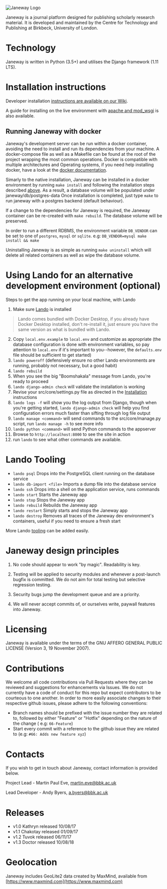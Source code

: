 ![Janeway Logo](http://www.openlibhums.org/hosted_files/Janeway-Logo-05.png "Janeway")

Janeway is a journal platform designed for publishing scholarly research material. It is developed and maintained by the Centre for Technology and Publishing at Birkbeck, University of London.

# Technology
Janeway is written in Python (3.5+) and utilises the Django framework (1.11 LTS). 


# Installation instructions
Developer installation [instructions are available on our Wiki](https://github.com/BirkbeckCTP/janeway/wiki/Installation).

A guide for installing on the live environment with [apache and mod_wsgi](https://github.com/BirkbeckCTP/janeway/wiki/Janeway%2C-Apache-and-WSGI) is also available.

## Running Janeway with docker
Janeway's development server can be run within a docker container, avoiding the need to install and run its dependencies from your machine. A docker-compose file as well as a Makefile can be found at the root of the project wrapping the most common operations.
Docker is compatible with multiple architectures and Operating systems, if you need help installing docker, have a look at the [docker documentation](https://docs.docker.com/install/).

Simarly to the native installation, Janeway can be installed in a docker environment by running ``make install`` and following the installation steps described [above](https://github.com/BirkbeckCTP/janeway/wiki/Installation). As a result, a database volume will be populated under janeway/db/postgres-data
Once installation is completed, just type ``make`` to run janeway with a postgres backend (default behaviour).

If a change to the dependencies for Janeway is required, the Janeway container can be re-created with ``make rebuild``. The database volume will be preserved.

In order to run a different RDBMS, the environment variable ``DB_VENDOR`` can be set to one of ``postgres``, ``mysql`` or ``sqlite``. e.g: ``DB_VENDOR=mysql make install && make``

Uninstalling Janeway is as simple as running ``make uninstall`` which will delete all related containers as well as wipe the database volume.

# Using Lando for an alternative development environment (optional)

Steps to get the app running on your local machine, with Lando
1. Make sure [Lando](https://lando.dev/) is installed
 > Lando comes bundled with Docker Desktop, if you already have Docker Desktop installed, don't re-install it, just ensure you have the same version as what is bundled with Lando.
2. Copy `local.env.example` to `local.env` and customize as appropriate (the database configuration is done with environment variables, so pay attention to `local.env` if it's important to you--however, the `defaults.env` file should be sufficient to get started)
3. `lando poweroff` (defensively ensure no other Lando environments are running, probably not necessary, but a good habit)
4. `lando rebuild`
5. When you see the big "Boomshakala" message from Lando, you're ready to proceed
6. `lando django-admin check` will validate the installation is working
7. Revise your src/core/settings.py file as directed in the [Installation](https://github.com/BirkbeckCTP/janeway/wiki/Installation#database-setup-and-final-installation) instructions
8. `lando logs -f` will show you the log output from Django, though when you're getting started, `lando django-admin check` will help you find configuration errors much faster than sifting through log file output
9. `lando manage <command>` will send commands to the src/core/manage.py script, run `lando manage -h` to see more info
10. `lando python <command>` will send Python commands to the appserver
7. Browse to `http://localhost:8000` to see the site in action
8. run `lando` to see what other commands are available.

# Lando Tooling
* `lando psql` Drops into the PostgreSQL client running on the database service
* `lando db-import <file>` Imports a dump file into the database service
* `lando ssh` Drops into a shell on the application service, runs commands
* `lando start` Starts the Janeway app
* `lando stop` Stops the Janeway app
* `lando rebuild` Rebuilds the Janeway app
* `lando restart` Simply starts and stops the Janeway app
* `lando destroy` Removes all traces of the Janeway dev environment's containers, useful if you need to ensure a fresh start

More Lando [tooling](https://docs.lando.dev/config/tooling.html) can be added easily.

# Janeway design principles
1. No code should appear to work "by magic". Readability is key.

2. Testing will be applied to security modules and whenever a post-launch bugfix is committed. We do not aim for total testing but selective regression testing.

3. Security bugs jump the development queue and are a priority.

4. We will never accept commits of, or ourselves write, paywall features into Janeway.

# Licensing
Janeway is available under the terms of the GNU AFFERO GENERAL PUBLIC LICENSE (Version 3, 19 November 2007).

# Contributions

We welcome all code contributions via Pull Requests where they can be reviewed and suggestions for enhancements via Issues. We do not currently have a  code of conduct for this repo but expect contributors to be courteous to one another.
In order to more easily associate changes to their respective github issues, please adhere to the following conventions:
 - Branch names should be prefixed with the issue number they are related to, followed by either "Feature" or "Hotfix" depending on the nature of the change ( e.g: `66-Feature`)
 - Start every commit with a reference to the github issue they are related to (e.g: `#66: Adds new feature xyz`)

# Contacts
If you wish to get in touch about Janeway, contact information is provided below.

Project Lead - Martin Paul Eve, martin.eve@bbk.ac.uk

Lead Developer - Andy Byers, a.byers@bbk.ac.uk

# Releases
- v1.0 Kathryn released 10/08/17
- v1.1 Chakotay released 01/09/17
- v1.2 Tuvok released 06/11/17
- v1.3 Doctor released 10/08/18

# Geolocation
Janeway includes GeoLite2 data created by MaxMind, available from [https://www.maxmind.com](https://www.maxmind.com)
